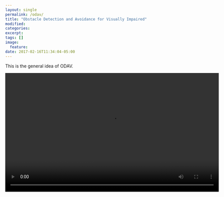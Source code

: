```yaml
---
layout: single
permalink: /odav/
title: "Obstacle Detection and Avoidance for Visually Impaired"
modified:
categories: 
excerpt:
tags: []
image:
  feature:
date: 2017-02-16T11:34:04-05:00
---
```


This is the general idea of ODAV.

<video width="680" height="380" controls="controls">
  <source src="/images/ODAV.mp4" type="video/mp4">
</video>
